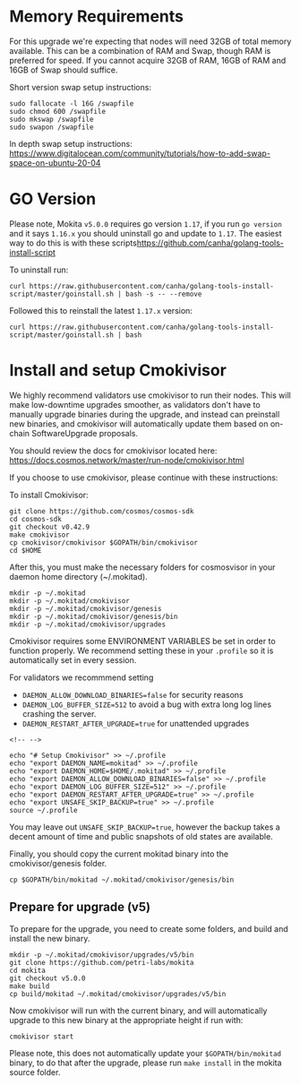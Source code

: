 # Memory Requirements

For this upgrade we're expecting that nodes will need 32GB of total
memory available. This can be a combination of RAM and Swap, though RAM
is preferred for speed. If you cannot acquire 32GB of RAM, 16GB of RAM
and 16GB of Swap should suffice.

Short version swap setup instructions:

    sudo fallocate -l 16G /swapfile
    sudo chmod 600 /swapfile
    sudo mkswap /swapfile
    sudo swapon /swapfile

In depth swap setup instructions:
<https://www.digitalocean.com/community/tutorials/how-to-add-swap-space-on-ubuntu-20-04>

# GO Version

Please note, Mokita `v5.0.0` requires go version `1.17`, if you run
`go version` and it says `1.16.x` you should uninstall go and update to
`1.17`. The easiest way to do this is with these
scripts<https://github.com/canha/golang-tools-install-script>

To uninstall run:

`curl https://raw.githubusercontent.com/canha/golang-tools-install-script/master/goinstall.sh | bash -s -- --remove`

Followed this to reinstall the latest `1.17.x` version:

`curl https://raw.githubusercontent.com/canha/golang-tools-install-script/master/goinstall.sh | bash`

# Install and setup Cmokivisor

We highly recommend validators use cmokivisor to run their nodes. This
will make low-downtime upgrades smoother, as validators don't have to
manually upgrade binaries during the upgrade, and instead can preinstall
new binaries, and cmokivisor will automatically update them based on
on-chain SoftwareUpgrade proposals.

You should review the docs for cmokivisor located here:
<https://docs.cosmos.network/master/run-node/cmokivisor.html>

If you choose to use cmokivisor, please continue with these
instructions:

To install Cmokivisor:

    git clone https://github.com/cosmos/cosmos-sdk
    cd cosmos-sdk
    git checkout v0.42.9
    make cmokivisor
    cp cmokivisor/cmokivisor $GOPATH/bin/cmokivisor
    cd $HOME

After this, you must make the necessary folders for cosmosvisor in your
daemon home directory (\~/.mokitad).

``` {.sh}
mkdir -p ~/.mokitad
mkdir -p ~/.mokitad/cmokivisor
mkdir -p ~/.mokitad/cmokivisor/genesis
mkdir -p ~/.mokitad/cmokivisor/genesis/bin
mkdir -p ~/.mokitad/cmokivisor/upgrades
```

Cmokivisor requires some ENVIRONMENT VARIABLES be set in order to
function properly. We recommend setting these in your `.profile` so it
is automatically set in every session.

For validators we recommmend setting

- `DAEMON_ALLOW_DOWNLOAD_BINARIES=false` for security reasons
- `DAEMON_LOG_BUFFER_SIZE=512` to avoid a bug with extra long log
    lines crashing the server.
- `DAEMON_RESTART_AFTER_UPGRADE=true` for unattended upgrades

```{=html}
<!-- -->
```

    echo "# Setup Cmokivisor" >> ~/.profile
    echo "export DAEMON_NAME=mokitad" >> ~/.profile
    echo "export DAEMON_HOME=$HOME/.mokitad" >> ~/.profile
    echo "export DAEMON_ALLOW_DOWNLOAD_BINARIES=false" >> ~/.profile
    echo "export DAEMON_LOG_BUFFER_SIZE=512" >> ~/.profile
    echo "export DAEMON_RESTART_AFTER_UPGRADE=true" >> ~/.profile
    echo "export UNSAFE_SKIP_BACKUP=true" >> ~/.profile
    source ~/.profile

You may leave out `UNSAFE_SKIP_BACKUP=true`, however the backup takes a
decent amount of time and public snapshots of old states are available.

Finally, you should copy the current mokitad binary into the
cmokivisor/genesis folder.

    cp $GOPATH/bin/mokitad ~/.mokitad/cmokivisor/genesis/bin

## Prepare for upgrade (v5)

To prepare for the upgrade, you need to create some folders, and build
and install the new binary.

    mkdir -p ~/.mokitad/cmokivisor/upgrades/v5/bin
    git clone https://github.com/petri-labs/mokita
    cd mokita
    git checkout v5.0.0
    make build
    cp build/mokitad ~/.mokitad/cmokivisor/upgrades/v5/bin

Now cmokivisor will run with the current binary, and will automatically
upgrade to this new binary at the appropriate height if run with:

    cmokivisor start

Please note, this does not automatically update your
`$GOPATH/bin/mokitad` binary, to do that after the upgrade, please run
`make install` in the mokita source folder.
